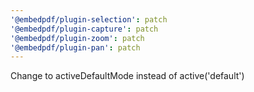 ```yaml
---
'@embedpdf/plugin-selection': patch
'@embedpdf/plugin-capture': patch
'@embedpdf/plugin-zoom': patch
'@embedpdf/plugin-pan': patch
---
```


Change to activeDefaultMode instead of active('default')
